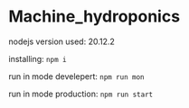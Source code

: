 # Machine_hydroponics

nodejs version used: 20.12.2

installing: `npm i`

run in mode develepert: `npm run mon`

run in mode production: `npm run start`

